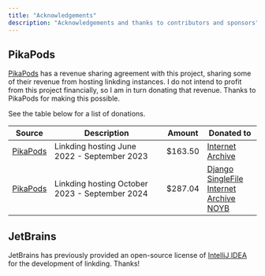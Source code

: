 ```yaml
---
title: "Acknowledgements"
description: "Acknowledgements and thanks to contributors and sponsors"
---
```


## PikaPods

[PikaPods](https://www.pikapods.com/) has a revenue sharing agreement with this project, sharing some of their revenue from hosting linkding instances. I do not intend to profit from this project financially, so I am in turn donating that revenue. Thanks to PikaPods for making this possible.

See the table below for a list of donations.

<table>
  <thead>
    <tr>
      <th>Source</th>
      <th>Description</th>
      <th>Amount</th>
      <th>Donated to</th>
    </tr>
  </thead>
  <tbody>
    <tr>
      <td><a href="https://www.pikapods.com/">PikaPods</a></td>
      <td>Linkding hosting June 2022 - September 2023</td>
      <td>$163.50</td>
      <td><a href="/donations/2023-10-11-internet-archive.png">Internet Archive</a></td>
    </tr>
    <tr>
      <td><a href="https://www.pikapods.com/">PikaPods</a></td>
      <td>Linkding hosting October 2023 - September 2024</td>
      <td>$287.04</td>
      <td>
        <a href="/donations/2024-10-04-django.png">Django</a><br>
        <a href="/donations/2024-10-04-singlefile.png">SingleFile</a><br>
        <a href="/donations/2024-10-04-internet-archive.png">Internet Archive</a><br>
        <a href="/donations/2024-10-04-noyb.png">NOYB</a>
      </td>
    </tr>
  </tbody>
</table>

## JetBrains

JetBrains has previously provided an open-source license of [IntelliJ IDEA](https://www.jetbrains.com/idea/) for the development of linkding. Thanks!
